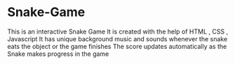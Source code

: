 # Snake-Game

This is an interactive Snake Game
It is created with the help of HTML , CSS , Javascript
It has unique background music and sounds whenever the snake eats the object or the game finishes
The score updates automatically as the Snake makes progress in the game
